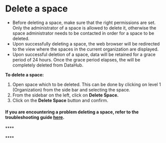 # Delete a space

* Before deleting a space, make sure that the right permissions are set. Only the administrator of a space is allowed to delete it, otherwise the space administrator needs to be contacted in order for a space to be deleted. 
* Upon successfully deleting a space, the web browser will be redirected to the view where the spaces in the current organization are displayed. 
* Upon successful deletion of a space, data will be retained for a grace period of 24 hours. Once the grace period elapses, the will be completely deleted from DataHub. 

**To delete a space:**

1.  Open space which to be deleted. This can be done by clicking on level 1 \(Organization\) from the side bar and selecting the space. 
2. From the sidebar on the left, click on **Delete Space.** 
3. Click on the **Delete Space** button and confirm.



#### If you are encountering a problem deleting a space, refer to the troubleshooting guide [here](../troubleshooting/authorization-issues/cannot-delete-a-space-1.md). 

\*\*\*\*

\*\*\*\*

